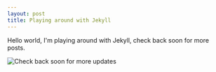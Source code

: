 ```yaml
---
layout: post
title: Playing around with Jekyll
---
```


Hello world, I'm playing around with Jekyll, check back soon for more posts.

![Check back soon for more updates](https://avatars2.githubusercontent.com/u/410243?v=2&s=230)
